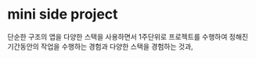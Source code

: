 # mini side project
단순한 구조의 앱을 다양한 스택을 사용하면서 1주단위로 프로젝트를 수행하여 정해진 기간동안의 작업을 수행하는 경험과 다양한 스택을 경험하는 것과,    
